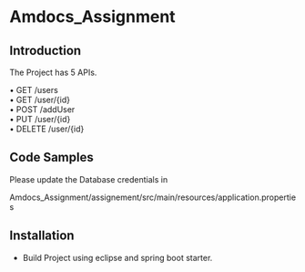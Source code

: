 # Amdocs_Assignment

## Introduction

The Project has 5 APIs.

• GET /users <br>
• GET /user/{id} <br>
• POST /addUser <br>
• PUT /user/{id} <br>
• DELETE /user/{id} <br>

## Code Samples

Please update the Database credentials in <br>

Amdocs_Assignment/assignement/src/main/resources/application.properties

## Installation

- Build Project using eclipse and spring boot starter.
